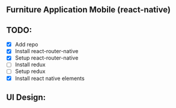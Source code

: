 ## Furniture Application Mobile (react-native)

## TODO:
* [x] Add repo
* [x] Install react-router-native
* [x] Setup react-router-native
* [ ] Install redux
* [ ] Setup redux
* [x] Install react native elements

## UI Design:
[](https://dribbble.com/shots/14000077-Furniture-Application-Mobile)
